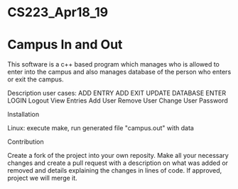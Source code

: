 # CS223_Apr18_19

<h1>Campus In and Out</h1>

This software is a c++ based program which manages who is allowed to enter into the campus and also manages database of the person who enters or exit the campus.

<b1>Description</b1>
  <b2>user cases:</b2>
    ADD ENTRY
    ADD EXIT
    UPDATE DATABASE
    ENTER
    LOGIN
    Logout
    View Entries
    Add User 
    Remove User
    Change User Password

<b3>Installation</b3>

<b4>Linux:</b4>
execute make, run generated file "campus.out" with data

<b5>Contribution</b5>

Create a fork of the project into your own reposity. Make all your necessary changes and create a pull request with a description on what was added or removed and details explaining the changes in lines of code. If approved, project we will merge it.
